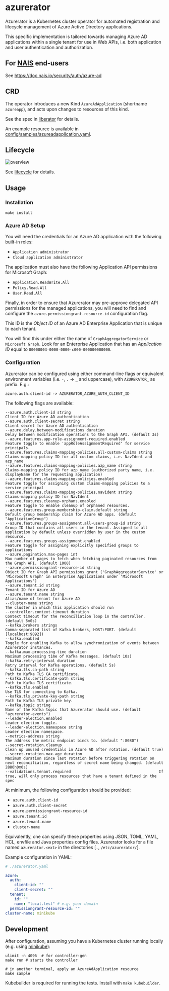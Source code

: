 # azurerator

Azurerator is a Kubernetes cluster operator for automated registration and lifecycle management of Azure Active
Directory applications.

This specific implementation is tailored towards managing Azure AD applications within a single tenant for use in Web
APIs, i.e. both application and user authentication and authorization.

## For [NAIS](https://nais.io) end-users

See <https://doc.nais.io/security/auth/azure-ad>

## CRD

The operator introduces a new Kind `AzureAdApplication` (shortname `azureapp`), and acts upon changes to resources of
this kind.

See the spec
in [liberator](https://github.com/nais/liberator/blob/main/config/crd/bases/nais.io_azureadapplications.yaml) for
details.

An example resource is available in [config/samples/azureadapplication.yaml](./config/samples/azureadapplication.yaml).

## Lifecycle

![overview][overview]

See [lifecycle](./docs/lifecycle.md) for details.

[overview]: ./docs/sequence.svg "Sequence diagram"

## Usage

### Installation

```shell script
make install
```

### Azure AD Setup

You will need the credentials for an Azure AD application with the following built-in roles:

- `Application administrator`
- `Cloud application administrator`

The application must also have the following Application API permissions for Microsoft Graph:

- `Application.ReadWrite.All`
- `Policy.Read.All`
- `User.Read.All`

Finally, in order to ensure that Azurerator may pre-approve delegated API permissions for the managed applications,
you will need to find and configure the `azure.permissiongrant-resource-id` configuration flag.

This ID is the _Object ID_ of an Azure AD Enterprise Application that is unique to each tenant. 

You will find this under either the name of `GraphAggregatorService` or `Microsoft Graph`.
Look for an Enterprise Application that has an _Application ID_ equal to `00000003-0000-0000-c000-000000000000`.

### Configuration

Azurerator can be configured using either command-line flags or equivalent environment variables (i.e. `-`, `.` -> `_`
and uppercase), with `AZURERATOR_` as prefix. E.g.:

```text
azure.auth.client-id -> AZURERATOR_AZURE_AUTH_CLIENT_ID
```

The following flags are available:

```shell
--azure.auth.client-id string                                       Client ID for Azure AD authentication
--azure.auth.client-secret string                                   Client secret for Azure AD authentication
--azure.delay.between-modifications duration                        Delay between modification operations to the Graph API. (default 3s)
--azure.features.app-role-assignment-required.enabled               Feature toggle to enable 'appRoleAssignmentRequired' for service principals.
--azure.features.claims-mapping-policies.all-custom-claims string   Claims-mapping policy ID for all custom claims, i.e. NavIdent and azp_name
--azure.features.claims-mapping-policies.azp_name string            Claims-mapping policy ID for azp_name (authorized party name, i.e. displayName for the requesting application)
--azure.features.claims-mapping-policies.enabled                    Feature toggle for assigning custom claims-mapping policies to a service principal
--azure.features.claims-mapping-policies.navident string            Claims-mapping policy ID for NavIdent
--azure.features.cleanup-orphans.enabled                            Feature toggle to enable cleanup of orphaned resources.
--azure.features.group-membership-claim.default string              Default group membership claim for Azure AD apps. (default "ApplicationGroup")
--azure.features.groups-assignment.all-users-group-id string        Group ID that contains all users in the tenant. Assigned to all application by default unless overridden by user in the custom resource.
--azure.features.groups-assignment.enabled                          Feature toggle for assigning explicitly specified groups to applications
--azure.pagination.max-pages int                                    Max number of pages to fetch when fetching paginated resources from the Graph API. (default 1000)
--azure.permissiongrant-resource-id string                          Object ID for Graph API permissions grant ('GraphAggregatorService' or 'Microsoft Graph' in Enterprise Applications under 'Microsoft Applications')
--azure.tenant.id string                                            Tenant ID for Azure AD
--azure.tenant.name string                                          Alias/name of tenant for Azure AD
--cluster-name string                                               The cluster in which this application should run
--controller.context-timeout duration                               Context timeout for the reconciliation loop in the controller. (default 5m0s)
--kafka.brokers strings                                             Comma-separated list of Kafka brokers, HOST:PORT. (default [localhost:9092])
--kafka.enabled                                                     Toggle for enabling Kafka to allow synchronization of events between Azurerator instances.
--kafka.max-processing-time duration                                Maximum processing time of Kafka messages. (default 10s)
--kafka.retry-interval duration                                     Retry interval for Kafka operations. (default 5s)
--kafka.tls.ca-path string                                          Path to Kafka TLS CA certificate.
--kafka.tls.certificate-path string                                 Path to Kafka TLS certificate.
--kafka.tls.enabled                                                 Use TLS for connecting to Kafka.
--kafka.tls.private-key-path string                                 Path to Kafka TLS private key.
--kafka.topic string                                                Name of the Kafka topic that Azurerator should use. (default "azurerator-events")
--leader-election.enabled                                           Leader election toggle.
--leader-election.namespace string                                  Leader election namespace.
--metrics-address string                                            The address the metric endpoint binds to. (default ":8080")
--secret-rotation.cleanup                                           Clean up unused credentials in Azure AD after rotation. (default true)
--secret-rotation.max-age duration                                  Maximum duration since last rotation before triggering rotation on next reconciliation, regardless of secret name being changed. (default 2880h0m0s)
--validations.tenant.required                                       If true, will only process resources that have a tenant defined in the spec
```

At minimum, the following configuration should be provided:

- `azure.auth.client-id`
- `azure.auth.client-secret`
- `azure.permissiongrant-resource-id`
- `azure.tenant.id`
- `azure.tenant.name`
- `cluster-name`

Equivalently, one can specify these properties using JSON, TOML, YAML, HCL, envfile and Java properties config files.
Azurerator looks for a file named `azurerator.<ext>` in the directories [`.`, `/etc/azurerator/`].

Example configuration in YAML:

```yaml
# ./azurerator.yaml

azure:
  auth:
    client-id: ""
    client-secret: ""
  tenant:
    id: ""
    name: "local.test" # e.g. your domain
  permissiongrant-resource-id: ""
cluster-name: minikube
```

## Development

After configuration, assuming you have a Kubernetes cluster running locally (e.g.
using [minikube](https://github.com/kubernetes/minikube)):

```shell script
ulimit -n 4096  # for controller-gen
make run # starts the controller

# in another terminal, apply an AzureAdApplication resource
make sample
```

Kubebuilder is required for running the tests. Install with `make kubebuilder`.
